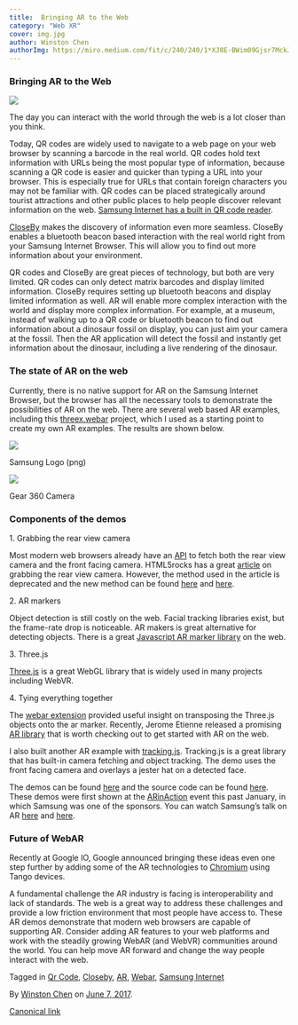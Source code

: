 ```yaml
---
title:  Bringing AR to the Web
category: "Web XR"
cover: img.jpg
author: Winston Chen
authorImg: https://miro.medium.com/fit/c/240/240/1*XJ8E-BWim09Gjsr7MckJSQ.jpeg
---
```


### Bringing AR to the Web

![](https://cdn-images-1.medium.com/max/800/1*myxAAbmeGphyOWauXbyTaA.jpeg)

The day you can interact with the world through the web is a lot closer than you think.

Today, QR codes are widely used to navigate to a web page on your web browser by scanning a barcode in the real world. QR codes hold text information with URLs being the most popular type of information, because scanning a QR code is easier and quicker than typing a URL into your browser. This is especially true for URLs that contain foreign characters you may not be familiar with. QR codes can be placed strategically around tourist attractions and other public places to help people discover relevant information on the web. [Samsung Internet has a built in QR code reader](https://medium.com/samsung-internet-dev/samsung-internets-qr-code-scanner-what-s-the-deal-20becb76f057#.15q4elot3).

[CloseBy](https://medium.com/samsung-internet-dev/bringing-the-real-world-to-your-browser-with-closeby-830cd162547e#.q37ngar07) makes the discovery of information even more seamless. CloseBy enables a bluetooth beacon based interaction with the real world right from your Samsung Internet Browser. This will allow you to find out more information about your environment.

QR codes and CloseBy are great pieces of technology, but both are very limited. QR codes can only detect matrix barcodes and display limited information. CloseBy requires setting up bluetooth beacons and display limited information as well. AR will enable more complex interaction with the world and display more complex information. For example, at a museum, instead of walking up to a QR code or bluetooth beacon to find out information about a dinosaur fossil on display, you can just aim your camera at the fossil. Then the AR application will detect the fossil and instantly get information about the dinosaur, including a live rendering of the dinosaur.

### The state of AR on the web

Currently, there is no native support for AR on the Samsung Internet Browser, but the browser has all the necessary tools to demonstrate the possibilities of AR on the web. There are several web based AR examples, including this [threex.webar](https://github.com/jeromeetienne/threex.webar) project, which I used as a starting point to create my own AR examples. The results are shown below.

![](https://cdn-images-1.medium.com/max/800/1*XAQPJVKlgGe-u8NoLPxbvQ.gif)

Samsung Logo (png)

![](https://cdn-images-1.medium.com/max/800/1*kkzuHek42Nm0lSIuCtSZVA.gif)

Gear 360 Camera

### Components of the demos

1\. Grabbing the rear view camera

Most modern web browsers already have an [API](https://webrtc.org/) to fetch both the rear view camera and the front facing camera. HTML5rocks has a great [article](https://www.html5rocks.com/en/tutorials/getusermedia/intro/) on grabbing the rear view camera. However, the method used in the article is deprecated and the new method can be found [here](https://developer.mozilla.org/en-US/docs/Web/API/MediaDevices/getUserMedia) and [here](https://developer.mozilla.org/en-US/docs/Web/API/MediaDevices/enumerateDevices).

2\. AR markers

Object detection is still costly on the web. Facial tracking libraries exist, but the frame-rate drop is noticeable. AR makers is great alternative for detecting objects. There is a great [Javascript AR marker library](https://github.com/jcmellado/js-aruco) on the web.

3\. Three.js

[Three.js](http://threejs.org/) is a great WebGL library that is widely used in many projects including WebVR.

4\. Tying everything together

The [webar extension](https://github.com/jeromeetienne/threex.webar) provided useful insight on transposing the Three.js objects onto the ar marker. Recently, Jerome Etienne released a promising [AR library](https://github.com/jeromeetienne/AR.js) that is worth checking out to get started with AR on the web.

I also built another AR example with [tracking.js](https://trackingjs.com/). Tracking.js is a great library that has built-in camera fetching and object tracking. The demo uses the front facing camera and overlays a jester hat on a detected face.

The demos can be found [here](https://samsunginter.net/ar-demos/) and the source code can be found [here](https://github.com/SamsungInternet/ar-demos). These demos were first shown at the [ARinAction](http://arinaction.org/) event this past January, in which Samsung was one of the sponsors. You can watch Samsung’s talk on AR [here](https://www.youtube.com/watch?v=rBHQufC9Z5s) and [here](https://www.youtube.com/watch?v=5WsQy1FxVjc).

### Future of WebAR

Recently at Google IO, Google announced bringing these ideas even one step further by adding some of the AR technologies to [Chromium](https://github.com/googlevr/chromium-webar) using Tango devices.

A fundamental challenge the AR industry is facing is interoperability and lack of standards. The web is a great way to address these challenges and provide a low friction environment that most people have access to. These AR demos demonstrate that modern web browsers are capable of supporting AR. Consider adding AR features to your web platforms and work with the steadily growing WebAR (and WebVR) communities around the world. You can help move AR forward and change the way people interact with the web.

Tagged in [Qr Code](https://medium.com/tag/qr-code), [Closeby](https://medium.com/tag/closeby), [AR](https://medium.com/tag/ar), [Webar](https://medium.com/tag/webar), [Samsung Internet](https://medium.com/tag/samsung-internet)

By [Winston Chen](https://medium.com/@winstonchen1337) on [June 7, 2017](https://medium.com/p/316b8f20609f).

[Canonical link](https://medium.com/@winstonchen1337/bringing-ar-to-the-web-316b8f20609f)
